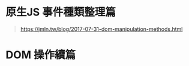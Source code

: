 # 原生JS 事件種類整理篇
> https://jmln.tw/blog/2017-07-31-dom-manipulation-methods.html

# DOM 操作續篇

```js
```